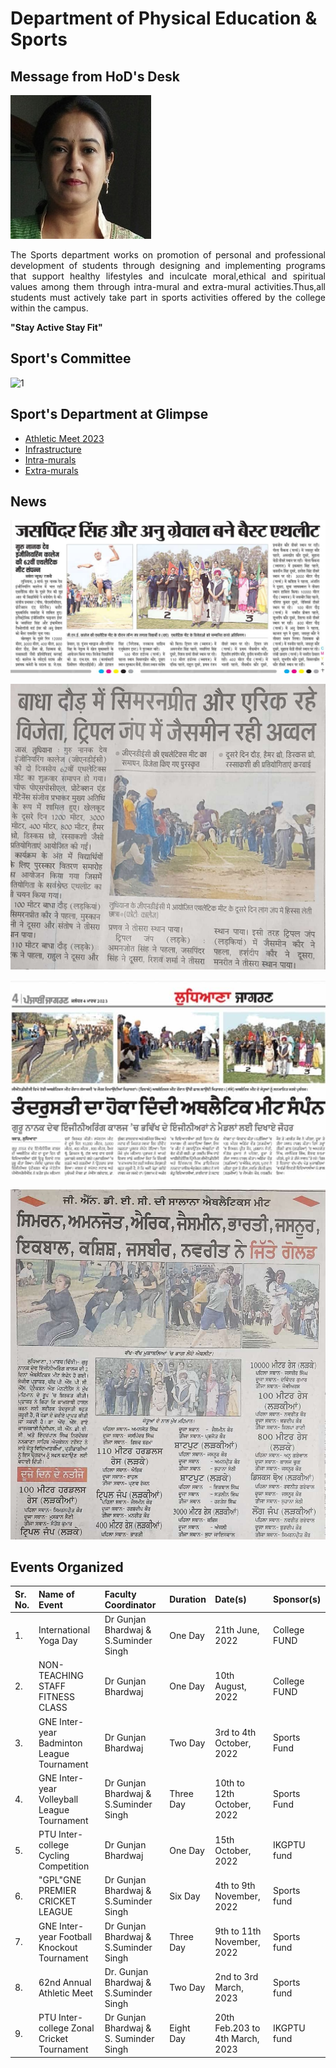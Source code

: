 # Department of Physical Education & Sports

## Message from HoD's Desk

![GB](Images/gunjan.jpg)

<p align=justify>
The Sports department works on promotion of personal and professional development of students through designing and implementing programs that support healthy lifestyles and inculcate moral,ethical and spiritual values among them through intra-mural and extra-mural activities.Thus,all students must actively take part in sports activities offered by the college within the campus.
</p>

**"Stay Active Stay Fit"**

## Sport's Committee

![1](Images/Committee.JPG)

## Sport's Department at Glimpse

- [Athletic Meet 2023](Meet.md)
- [Infrastructure](Infra.md)
- [Intra-murals](Intra.md)
- [Extra-murals](Extra.md)

## News

![News](Images/News/1.jpg)

![News](Images/News/2.jpg)

![News](Images/News/3.jpg)

![News](Images/News/4.jpg)

## Events Organized   

| Sr. No. | Name of Event                                             | Faculty Coordinator           | Duration | Date(s)               | Sponsor(s) |
|:--------|:---------------------------------------------------------------|:------------------------------|:---------|:----------------------|:-----------|
| 1.| International Yoga Day | Dr Gunjan Bhardwaj & S.Suminder Singh | One Day |21th June, 2022  |College FUND |
| 2.| NON-TEACHING STAFF FITNESS CLASS | Dr Gunjan Bhardwaj | One Day |10th August, 2022  |College FUND |
| 3.|GNE Inter-year Badminton League Tournament  | Dr Gunjan Bhardwaj | Two Day | 3rd  to 4th October, 2022  |Sports Fund|
|4.|GNE Inter-year Volleyball League Tournament | Dr Gunjan Bhardwaj & S.Suminder Singh | Three Day |10th to 12th October, 2022  | Sports Fund |
|5.|PTU Inter-college Cycling Competition | Dr Gunjan Bhardwaj | One Day | 15th October, 2022  |IKGPTU fund |
|6.   |"GPL"GNE PREMIER CRICKET LEAGUE| Dr Gunjan Bhardwaj & S.Suminder Singh | Six Day |4th to 9th November, 2022  |Sports fund |
|7.  |GNE Inter-year Football Knockout Tournament | Dr Gunjan Bhardwaj & S.Suminder Singh | Three Day |9th  to 11th November, 2022  |Sports fund |
|8.   |62nd Annual Athletic Meet|  Dr. Gunjan Bhardwaj & S.Suminder Singh | Two Day |2nd  to 3rd March, 2023  |Sports fund |
|9.   |PTU Inter-college Zonal Cricket Tournament | Dr Gunjan Bhardwaj & S. Suminder Singh| Eight Day |20th Feb.203 to 4th  March, 2023  |IKGPTU fund |
